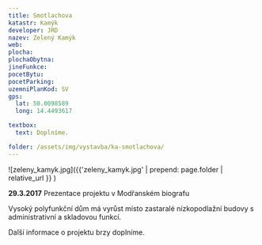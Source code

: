 ```yaml
---
title: Smotlachova
katastr: Kamýk
developer: JRD
nazev: Zelený Kamýk
web:
plocha:
plochaObytna:
jineFunkce:
pocetBytu:
pocetParking:
uzemniPlanKod: SV
gps:
  lat: 50.0098589
  long: 14.4493617

textbox:
  text: Doplníme.

folder: /assets/img/vystavba/ka-smotlachova/
---
```


![zeleny_kamyk.jpg]({{'zeleny_kamyk.jpg' | prepend: page.folder | relative_url }} )

**29.3.2017** Prezentace projektu v Modřanském biografu

Vysoký polyfunkční dům má vyrůst místo zastaralé nízkopodlažní budovy s administrativní a skladovou funkcí.

Další informace o projektu brzy doplníme.
